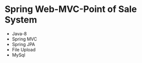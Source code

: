 # Spring Web-MVC-Point of Sale System
<ul> 
  <li>Java-8</li>
   <li>Spring MVC</li>
   <li>Spring JPA</li>
   <li>File Upload</li>
   <li>MySql</li>
  <ul>
